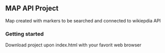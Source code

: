## MAP API Project

Map created with markers to be searched and connected to wikiepdia API

### Getting started

Download project upon index.html with your favorit web browser


